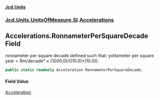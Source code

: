 #### [Jcd.Units](index.md 'index')

### [Jcd.Units.UnitsOfMeasure.SI](Jcd.Units.UnitsOfMeasure.SI.md 'Jcd.Units.UnitsOfMeasure.SI').[Accelerations](Accelerations.md 'Jcd.Units.UnitsOfMeasure.SI.Accelerations')

## Accelerations.RonnameterPerSquareDecade Field

ronnameter per square decade defined such that: yottameter per square year = Rm/decade² × (1000.0)/((10.0)*(10.0)).

```csharp
public static readonly Acceleration RonnameterPerSquareDecade;
```

#### Field Value

[Acceleration](Acceleration.md 'Jcd.Units.UnitTypes.Acceleration')